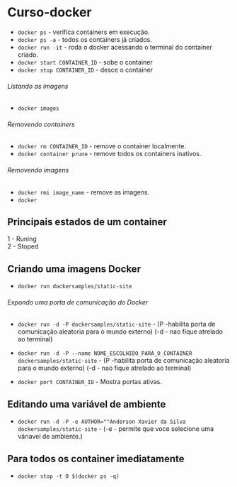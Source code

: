 # Curso-docker
* ``docker ps`` - verifica containers em execução.
* ``docker ps -a`` - todos os containers já criados.
* ``docker run -it`` - roda o docker acessando o terminal do container criado.
* ``docker start CONTAINER_ID`` - sobe o container
* ``docker stop CONTAINER_ID`` - desce o container
###### Listando as imagens
* ``docker images``
###### Removendo containers
* ``docker rm CONTAINER_ID`` - remove o container localmente.
* ``docker container prune`` - remove todos os containers inativos.
###### Removendo imagens
* ``docker rmi image_name`` - remove as imagens.
* ``docker`` 
## Principais estados de um container
1 - Runing<br>
2 - Stoped

## Criando uma imagens Docker
* ``docker run dockersamples/static-site``

###### Expondo uma porta de comunicação do Docker
* ``docker run -d -P dockersamples/static-site`` - (P -habilita porta de comunicação aleatoria para o mundo externo) (-d - nao fique atrelado ao terminal) 

* ``docker run -d -P --name NOME_ESCOLHIDO_PARA_O_CONTAINER dockersamples/static-site`` - (P -habilita porta de comunicação aleatoria para o mundo externo) (-d - nao fique atrelado ao terminal) 

* ``docker port CONTAINER_ID`` - Mostra portas ativas.

## Editando uma variável de ambiente 
* ``docker run -d -P -e AUTHOR=""Anderson Xavier da Silva dockersamples/static-site`` - (-e - permite que voce selecione uma váriavel de ambiente.) 

## Para todos os container imediatamente
* ``docker stop -t 0 $(docker ps -q)`` 
